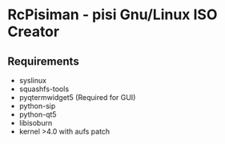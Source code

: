 RcPisiman - pisi Gnu/Linux ISO Creator
==============================

Requirements
------------
 - syslinux
 - squashfs-tools
 - pyqtermwidget5  (Required for GUI)
 - python-sip
 - python-qt5
 - libisoburn
 - kernel >4.0 with aufs patch
